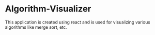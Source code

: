 # Algorithm-Visualizer
This application is created using react and is used for visualizing various algorithms like merge sort, etc.
